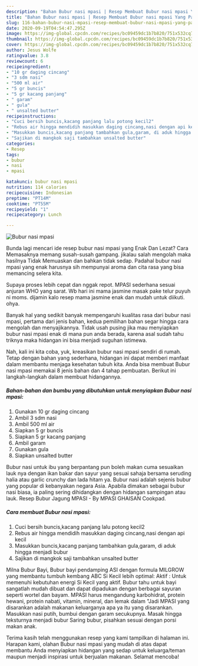 ```yaml
---
description: "Bahan Bubur nasi mpasi | Resep Membuat Bubur nasi mpasi Yang Paling Enak"
title: "Bahan Bubur nasi mpasi | Resep Membuat Bubur nasi mpasi Yang Paling Enak"
slug: 116-bahan-bubur-nasi-mpasi-resep-membuat-bubur-nasi-mpasi-yang-paling-enak
date: 2020-09-19T04:54:47.295Z
image: https://img-global.cpcdn.com/recipes/bc09459dc1b7b820/751x532cq70/bubur-nasi-mpasi-foto-resep-utama.jpg
thumbnail: https://img-global.cpcdn.com/recipes/bc09459dc1b7b820/751x532cq70/bubur-nasi-mpasi-foto-resep-utama.jpg
cover: https://img-global.cpcdn.com/recipes/bc09459dc1b7b820/751x532cq70/bubur-nasi-mpasi-foto-resep-utama.jpg
author: Jesus Wolfe
ratingvalue: 3.8
reviewcount: 6
recipeingredient:
- "10 gr daging cincang"
- "3 sdm nasi"
- "500 ml air"
- "5 gr buncis"
- "5 gr kacang panjang"
- " garam"
- " gula"
- " unsalted butter"
recipeinstructions:
- "Cuci bersih buncis,kacang panjang lalu potong kecil2"
- "Rebus air hingga mendidih masukkan daging cincang,nasi dengan api kecil"
- "Masukkan buncis,kacang panjang tambahkan gula,garam, di aduk hingga menjadi bubur"
- "Sajikan di mangkok saji tambahkan unsalted butter"
categories:
- Resep
tags:
- bubur
- nasi
- mpasi

katakunci: bubur nasi mpasi 
nutrition: 114 calories
recipecuisine: Indonesian
preptime: "PT14M"
cooktime: "PT55M"
recipeyield: "1"
recipecategory: Lunch

---
```



![Bubur nasi mpasi](https://img-global.cpcdn.com/recipes/bc09459dc1b7b820/751x532cq70/bubur-nasi-mpasi-foto-resep-utama.jpg)

Bunda lagi mencari ide resep bubur nasi mpasi yang Enak Dan Lezat? Cara Memasaknya memang susah-susah gampang. jikalau salah mengolah maka hasilnya Tidak Memuaskan dan bahkan tidak sedap. Padahal bubur nasi mpasi yang enak harusnya sih mempunyai aroma dan cita rasa yang bisa memancing selera kita.

Supaya proses lebih cepat dan nggak repot. MPASI sederhana sesuai anjuran WHO yang sarat. Wb hari ini mama jasmine masak pake telur puyuh ni moms. dijamin kalo resep mama jasmine enak dan mudah untuk diikuti. ohya.

Banyak hal yang sedikit banyak mempengaruhi kualitas rasa dari bubur nasi mpasi, pertama dari jenis bahan, kedua pemilihan bahan segar hingga cara mengolah dan menyajikannya. Tidak usah pusing jika mau menyiapkan bubur nasi mpasi enak di mana pun anda berada, karena asal sudah tahu triknya maka hidangan ini bisa menjadi suguhan istimewa.


Nah, kali ini kita coba, yuk, kreasikan bubur nasi mpasi sendiri di rumah. Tetap dengan bahan yang sederhana, hidangan ini dapat memberi manfaat dalam membantu menjaga kesehatan tubuh kita. Anda bisa membuat Bubur nasi mpasi memakai 8 jenis bahan dan 4 tahap pembuatan. Berikut ini langkah-langkah dalam membuat hidangannya.

<!--inarticleads1-->

##### Bahan-bahan dan bumbu yang dibutuhkan untuk menyiapkan Bubur nasi mpasi:

1. Gunakan 10 gr daging cincang
1. Ambil 3 sdm nasi
1. Ambil 500 ml air
1. Siapkan 5 gr buncis
1. Siapkan 5 gr kacang panjang
1. Ambil  garam
1. Gunakan  gula
1. Siapkan  unsalted butter


Bubur nasi untuk ibu yang berpantang pun boleh makan cuma sesuaikan lauk nya dengan ikan bakar dan sayur yang sesuai sahaja bersama seruding halia atau garlic crunchy dan lada hitam ya. Bubur nasi adalah sejenis bubur yang popular di kebanyakan negara Asia. Apabila dimakan sebagai bubur nasi biasa, ia paling sering dihidangkan dengan hidangan sampingan atau lauk. Resep Bubur Jagung MPASI - By MPASI GHAISAN Cookpad. 

<!--inarticleads2-->

##### Cara membuat Bubur nasi mpasi:

1. Cuci bersih buncis,kacang panjang lalu potong kecil2
1. Rebus air hingga mendidih masukkan daging cincang,nasi dengan api kecil
1. Masukkan buncis,kacang panjang tambahkan gula,garam, di aduk hingga menjadi bubur
1. Sajikan di mangkok saji tambahkan unsalted butter


Milna Bubur Bayi, Bubur bayi pendamping ASI dengan formula MILGROW yang membantu tumbuh kembang ABC Si Kecil lebih optimal: Aktif : Untuk memenuhi kebutuhan energi Si Kecil yang aktif. Bubur tahu untuk bayi sangatlah mudah dibuat dan dapat dipadukan dengan berbagai sayuran seperti wortel dan bayam. MPASI harus mengandung karbohidrat, protein hewani, protein nabati, vitamin, mineral, dan lemak dalam &#34;Jadi MPASI yang disarankan adalah makanan keluarganya apa ya itu yang disarankan. Masukkan nasi putih, bumbui dengan garam secukupnya. Masak hingga teksturnya menjadi bubur Saring bubur, pisahkan sesuai dengan porsi makan anak. 

Terima kasih telah menggunakan resep yang kami tampilkan di halaman ini. Harapan kami, olahan Bubur nasi mpasi yang mudah di atas dapat membantu Anda menyiapkan hidangan yang sedap untuk keluarga/teman maupun menjadi inspirasi untuk berjualan makanan. Selamat mencoba!
